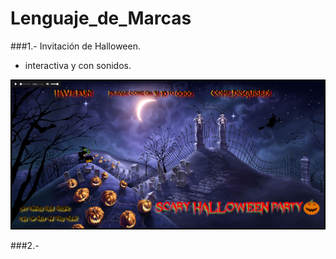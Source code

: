# Lenguaje_de_Marcas

###1.- Invitación de Halloween.
- interactiva y con sonidos.

![imagen](zVarios/Imagenes/invitacion_halloween.png)

###2.- 